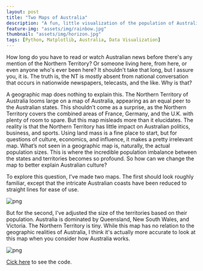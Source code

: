 ```yaml
---
layout: post
title: "Two Maps of Australia"
description: "A fun, little visualization of the population of Australian states and territories relative to their sizes. It's done in Python using Matplotlib and the code is made available."
feature-img: "assets/img/rainbow.jpg"
thumbnail: "assets/img/horizon.jpg"
tags: [Python, Matplotlib, Australia, Data Visualization]
---
```

How long do you have to read or watch Australian news before there's any mention of the Northern Territory? Or someone living here, from here, or even anyone who's ever been here? It shouldn't take that long, but I assure you, it is. The truth is, the NT is mostly absent from national conversation that occurs in nationwide newspapers, telecasts, and the like. Why is that?

A geographic map does nothing to explain this. The Northern Territory of Australia looms large on a map of Australia, appearing as an equal peer to the Australian states. This shouldn’t come as a surprise, as the Northern Territory covers the combined areas of France, Germany, and the U.K. with plenty of room to spare. But this map misleads more than it elucidates. The reality is that the Northern Territory has little impact on Australian politics, business, and sports. Using land mass is a fine place to start, but for questions of culture, economics, and influence, it makes a pretty irrelevant map. What’s not seen in a geographic map is, naturally, the actual population sizes. This is where the incredible population imbalance between the states and territories becomes so profound. So how can we change the map to better explain Australian culture?

To explore this question, I've made two maps. The first should look roughly familiar, except that the intricate Australian coasts have been reduced to straight lines for ease of use.

![png]({{site.baseurl}}/assets/img/2015-11-11-Two%20maps%20of%20Australia_files/2015-11-11-Two%20maps%20of%20Australia_2_1.png)


But for the second, I’ve adjusted the size of the territories based on their population. Australia is dominated by Queensland, New South Wales, and Victoria. The Northern Territory is tiny. While this map has no relation to the geographic realities of Australia, I think it's actually more accurate to look at this map when you consider how Australia works.

![png]({{site.baseurl}}/assets/img/2015-11-11-Two%20maps%20of%20Australia_files/2015-11-11-Two%20maps%20of%20Australia_7_1.png)

[Cick here](https://nbviewer.jupyter.org/github/jss367/JupyterNotebooks/blob/master/2015-11-11-Two%20maps%20of%20Australia.ipynb) to see the code.
